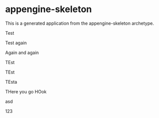 appengine-skeleton
=============================

This is a generated application from the appengine-skeleton archetype.

Test

Test again

Again and again

TEst

TEst

TEsta

THere you go
HOok

asd

123
